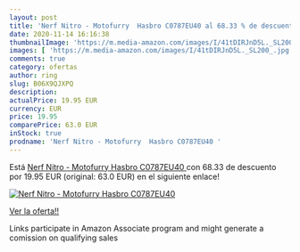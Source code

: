 ```yaml
---
layout: post
title: 'Nerf Nitro - Motofurry  Hasbro C0787EU40 al 68.33 % de descuento'
date: 2020-11-14 16:16:38
thumbnailImage: 'https://m.media-amazon.com/images/I/41tDIRJnD5L._SL200_.jpg'
images: [ 'https://m.media-amazon.com/images/I/41tDIRJnD5L._SL200_.jpg' ]
comments: true
category: ofertas
author: ring
slug: B06X9QJXPQ
description:
actualPrice: 19.95 EUR
currency: EUR
price: 19.95
comparePrice: 63.0 EUR
inStock: true
prodname: 'Nerf Nitro - Motofurry  Hasbro C0787EU40 '
---
```


Está [Nerf Nitro - Motofurry  Hasbro C0787EU40 ](https://www.amazon.es/dp/B06X9QJXPQ/?tag=tolees-21) con 68.33 de descuento por 19.95 EUR (original: 63.0 EUR) en el siguiente enlace!

[![Nerf Nitro - Motofurry  Hasbro C0787EU40](https://m.media-amazon.com/images/I/41tDIRJnD5L._SL200_.jpg)](https://www.amazon.es/dp/B06X9QJXPQ/?tag=tolees-21)

[Ver la oferta!!](https://www.amazon.es/dp/B06X9QJXPQ/?tag=tolees-21)

Links participate in Amazon Associate program and might generate a comission on qualifying sales



